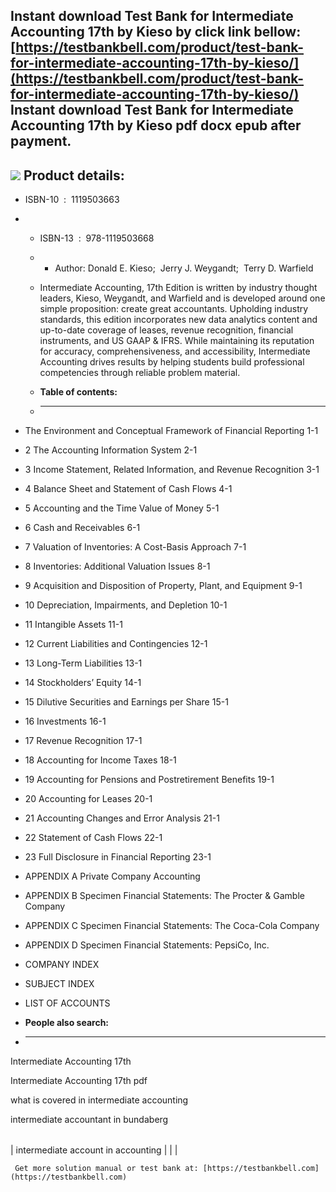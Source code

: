 Instant download **Test Bank for Intermediate Accounting 17th by Kieso** by click link bellow:  
[https://testbankbell.com/product/test-bank-for-intermediate-accounting-17th-by-kieso/](https://testbankbell.com/product/test-bank-for-intermediate-accounting-17th-by-kieso/)  
**Instant download Test Bank for Intermediate Accounting 17th by Kieso pdf docx epub after payment.**
-----------------------------------------------------------------------------------------------------


![](https://testbankbell.com/wp-content/uploads/2023/05/111950368X.jpg)
**Product details:**
--------------------


* ISBN-10 ‏ : ‎ 1119503663
* * ISBN-13 ‏ : ‎ 978-1119503668
  * * Author: Donald E. Kieso;  Jerry J. Weygandt;  Terry D. Warfield
   
  * Intermediate Accounting, 17th Edition is written by industry thought leaders, Kieso, Weygandt, and Warfield and is developed around one simple proposition: create great accountants. Upholding industry standards, this edition incorporates new data analytics content and up-to-date coverage of leases, revenue recognition, financial instruments, and US GAAP & IFRS. While maintaining its reputation for accuracy, comprehensiveness, and accessibility, Intermediate Accounting drives results by helping students build professional competencies through reliable problem material.
  * **Table of contents:**
  * ----------------------
 
* The Environment and Conceptual Framework of Financial Reporting 1-1

* 2 The Accounting Information System 2-1

* 3 Income Statement, Related Information, and Revenue Recognition 3-1

* 4 Balance Sheet and Statement of Cash Flows 4-1

* 5 Accounting and the Time Value of Money 5-1

* 6 Cash and Receivables 6-1

* 7 Valuation of Inventories: A Cost-Basis Approach 7-1

* 8 Inventories: Additional Valuation Issues 8-1

* 9 Acquisition and Disposition of Property, Plant, and Equipment 9-1

* 10 Depreciation, Impairments, and Depletion 10-1

* 11 Intangible Assets 11-1

* 12 Current Liabilities and Contingencies 12-1

* 13 Long-Term Liabilities 13-1

* 14 Stockholders’ Equity 14-1

* 15 Dilutive Securities and Earnings per Share 15-1

* 16 Investments 16-1

* 17 Revenue Recognition 17-1

* 18 Accounting for Income Taxes 18-1

* 19 Accounting for Pensions and Postretirement Benefits 19-1

* 20 Accounting for Leases 20-1

* 21 Accounting Changes and Error Analysis 21-1

* 22 Statement of Cash Flows 22-1

* 23 Full Disclosure in Financial Reporting 23-1

* APPENDIX A Private Company Accounting

* APPENDIX B Specimen Financial Statements: The Procter & Gamble Company

* APPENDIX C Specimen Financial Statements: The Coca-Cola Company

* APPENDIX D Specimen Financial Statements: PepsiCo, Inc.

* COMPANY INDEX

* SUBJECT INDEX

* LIST OF ACCOUNTS
* **People also search:**
* -----------------------

Intermediate Accounting 17th

Intermediate Accounting 17th pdf

what is covered in intermediate accounting

intermediate accountant in bundaberg


|  |  |  |
| --- | --- | --- |
| 
intermediate account in accounting
 |  |  |



     Get more solution manual or test bank at: [https://testbankbell.com](https://testbankbell.com)
